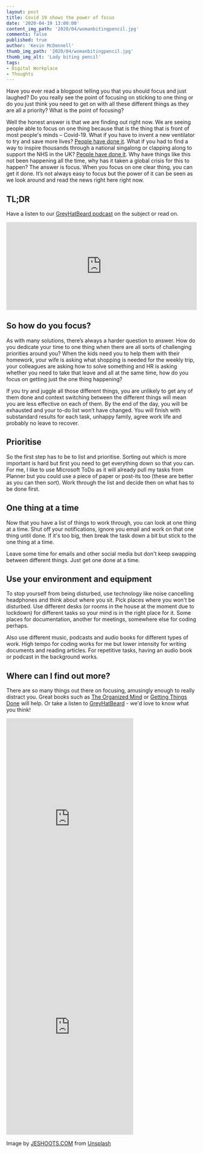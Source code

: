 ```yaml
---
layout: post
title: Covid 19 shows the power of focus
date: '2020-04-19 13:00:00'
content_img_path: '2020/04/womanbitingpencil.jpg'
comments: false
published: true
author: 'Kevin McDonnell'
thumb_img_path: '2020/04/womanbitingpencil.jpg'
thumb_img_alt: 'Lady biting pencil'
tags:
- Digital Workplace
- Thoughts
---
```

Have you ever read a blogpost telling you that you should focus and just laughed? Do you really see the point of focusing on sticking to one thing or do you just think you need to get on with all these different things as they are all a priority? What is the point of focusing? 

Well the honest answer is that we are finding out right now. We are seeing people able to focus on one thing because that is the thing that is front of most people's minds – Covid-19. What if you have to invent a new ventilator to try and save more lives? [People have done it](https://www.bbc.co.uk/news/business-52309294). What if you had to find a way to inspire thousands through a national singalong or clapping along to support the NHS in the UK? [People have done it](https://www.bbc.co.uk/news/av/uk-52319191/coronavirus-uk-residents-clap-for-our-carers). Why have things like this not been happening all the time, why has it taken a global crisis for this to happen? The answer is focus. When you focus on one clear thing, you can get it done. It’s not always easy to focus but the power of it can be seen as we look around and read the news right here right now. 

## TL;DR 
Have a listen to our [GreyHatBeard podcast](https://www.greyhatbeard.com) on the subject or read on. 

<iframe src="https://open.spotify.com/embed-podcast/episode/0uhfXIgSBvdf9EGcNsRJDl" width="100%" height="232" frameborder="0" allowtransparency="true" allow="encrypted-media"></iframe> 

## So how do you focus? 
As with many solutions, there’s always a harder question to answer. How do you dedicate your time to one thing when there are all sorts of challenging priorities around you? When the kids need you to help them with their homework, your wife is asking what shopping is needed for the weekly trip, your colleagues are asking how to solve something and HR is asking whether you need to take that leave and all at the same time, how do you focus on getting just the one thing happening? 

If you try and juggle all those different things, you are unlikely to get any of them done and context switching between the different things will mean you are less effective on each of them. By the end of the day, you will be exhausted and your to-do list won’t have changed. You will finish with substandard results for each task, unhappy family, agree work life and probably no leave to recover. 

## Prioritise 
So the first step has to be to list and prioritise. Sorting out which is more important is hard but first you need to get everything down so that you can. For me, I like to use Microsoft ToDo as it will already pull my tasks from Planner but you could use a piece of paper or post-its too (these are better as you can then sort). Work through the list and decide then on what has to be done first. 

## One thing at a time 
Now that you have a list of things to work through, you can look at one thing at a time. Shut off your notifications, ignore you email and work on that one thing until done. If it's too big, then break the task down a bit but stick to the one thing at a time.  

Leave some time for emails and other social media but don't keep swapping between different things. Just get one done at a time. 

## Use your environment and equipment
To stop yourself from being disturbed, use technology like noise cancelling headphones and think about where you sit. Pick places where you won't be disturbed. Use different desks (or rooms in the house at the moment due to lockdown) for different tasks so your mind is in the right place for it. Some places for documentation, another for meetings, somewhere else for coding perhaps. 

Also use different music, podcasts and audio books for different types of work. High tempo for coding works for me but lower intensity for writing documents and reading articles. For repetitive tasks, having an audio book or podcast in the background works. 


## Where can I find out more? 
There are so many things out there on focusing, amusingly enough to really distract you. Great books such as [The Organized Mind](https://www.amazon.co.uk/dp/B00M8PUC8K) or [Getting Things Done](https://www.amazon.co.uk/Getting-Things-Done-Stress-free-Productivity-ebook/dp/B00SHL3V8M) will help. Or take a listen to [GreyHatBeard](https://www.greyhatbeard.com/2020-04-17-show8part2/) - we'd love to know what you think! 

<iframe type="text/html" width="336" height="550" frameborder="0" allowfullscreen style="max-width:100%" src="https://read.amazon.co.uk/kp/card?asin=B00M8PUC8K&preview=inline&linkCode=kpe&ref_=cm_sw_r_kb_dp_mkhNEbFBDP5D0" ></iframe>
<iframe type="text/html" width="336" height="550" frameborder="0" allowfullscreen style="max-width:100%" src="https://read.amazon.co.uk/kp/card?asin=B00SHL3V8M&preview=inline&linkCode=kpe&ref_=cm_sw_r_kb_dp_ilhNEbHQ0726J" ></iframe>

 Image by [JESHOOTS.COM](https://unsplash.com/@jeshoots) from [Unsplash](https://Unsplash.com)

  

 

 